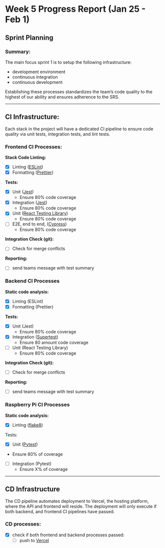 # Week 5 Progress Report (Jan 25 - Feb 1)

## Sprint Planning

















### Summary:

The main focus sprint 1 is to setup the following infrastructure: 

- development environment
- continuous integration
- continuous development

Establishing these processes standardizes the team’s code quality to the highest of our ability and ensures adherence to the SRS.

---

## CI Infrastructure:

Each stack in the project will have a dedicated CI pipeline to ensure code quality via unit tests, integration tests, and lint tests. 

### Frontend CI Processes:

**Stack Code Linting:** 

- [x]  Linting ([ESLint](https://eslint.org/))
- [x]  Formatting ([Prettier](https://prettier.io/))

**Tests:**

- [x]  Unit ([Jest](https://jestjs.io/))
    - Ensure 80% code coverage
- [x]  Integration ([Jest](https://jestjs.io/))
    - Ensure 80% code coverage
- [x]  Unit ([React Testing Library](https://testing-library.com/docs/react-testing-library/intro/))
    - Ensure 80% code coverage
- [ ]  E2E, end to end, ([Cypress](https://www.cypress.io/))
    - Ensure 80% code coverage

**Integration Check (git):**

- [ ]  Check for merge conflicts

**Reporting:**

- [ ]  send teams message with test summary

### Backend CI Processes

**Static code analysis:**

- [x]  Linting (ESLint)
- [x]  Formatting (Prettier)

**Tests:**

- [x]  Unit (Jest)
    - Ensure 80% code coverage
- [x]  Integration ([Supertest](https://www.npmjs.com/package/supertest))
    - Ensure 80 amount code coverage
- [ ]  Unit (React Testing Library)
    - Ensure 80% code coverage

**Integration Check (git):**

- [ ]  Check for merge conflicts

**Reporting:**

- [ ]  send teams message with test summary

### Raspberry Pi CI Processes

**Static code analysis:**

- [x]  Linting ([flake8](https://flake8.pycqa.org/))

Tests:

- [x]  Unit ([Pytest](https://pytest.org/))
- Ensure 80% of coverage
- [ ]  Integration (Pytest)
    - Ensure X% of coverage

---

## CD Infrastructure

The CD pipeline automates deployment to Vercel, the hosting platform, where the API and frontend will reside. The deployment will only execute if both backend, and frontend CI pipelines have passed. 

### CD processes:

- [x]  check if both frontend and backend processes passed:
    - [ ]  push to [Vercel](https://vercel.com/)
